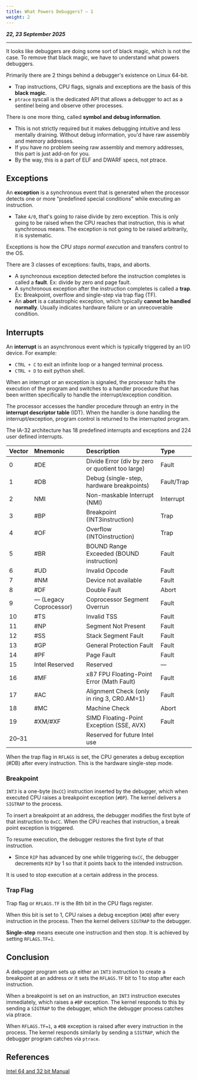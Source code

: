 ```yaml
---
title: What Powers Debuggers? — 1
weight: 2
---
```


_**22, 23 September 2025**_

***

It looks like debuggers are doing some sort of black magic, which is not the case. To remove that black magic, we have to understand what powers debuggers.

Primarily there are 2 things behind a debugger's existence on Linux 64-bit.

- Trap instructions, CPU flags, signals and exceptions are the basis of this **black magic**.
- `ptrace` syscall is the dedicated API that allows a debugger to act as a sentinel being and observe other processes.

There is one more thing, called **symbol and debug information**.

* This is not strictly required but it makes debugging intuitive and less mentally draining. Without debug information, you'd have raw assembly and memory addresses.
* If you have no problem seeing raw assembly and memory addresses, this part is just add-on for you.
* By the way, this is a part of ELF and DWARF specs, not ptrace.

## Exceptions

An **exception** is a synchronous event that is generated when the processor detects one or more "predefined special conditions" while executing an instruction.

* Take `4/0`, that's going to raise divide by zero exception. This is only going to be raised when the CPU reaches that instruction, this is what synchronous means. The exception is not going to be raised arbitrarily, it is systematic.

Exceptions is how the CPU _stops normal execution_ and transfers control to the OS.

There are 3 classes of exceptions: faults, traps, and aborts.

* A synchronous exception detected before the instruction completes is called a **fault**. Ex: divide by zero and page fault.
* A synchronous exception after the instruction completes is called a **trap**. Ex: Breakpoint, overflow and single-step via trap flag (TF).
* An **abort** is a catastrophic exception, which typically **cannot be handled normally**. Usually indicates hardware failure or an unrecoverable condition.

## Interrupts

An **interrupt** is an asynchronous event which is typically triggered by an I/O device. For example:

* `CTRL + C` to exit an infinite loop or a hanged terminal process.
* `CTRL + D` to exit python shell.

When an interrupt or an exception is signaled, the processor halts the execution of the program and switches to a handler procedure that has been written specifically to handle the interrupt/exception condition.

The processor accesses the handler procedure through an entry in the **interrupt descriptor table** (IDT). When the handler is done handling the interrupt/exception, program control is returned to the interrupted program.

The IA-32 architecture has 18 predefined interrupts and exceptions and 224 user defined interrupts.

| Vector | Mnemonic | Description | Type |
| :--- | :--- | :--- | :--- |
| 0 | #DE | Divide Error (div by zero or quotient too large) | Fault |
| 1 | #DB | Debug (single-step, hardware breakpoints) | Fault/Trap |
| 2 | NMI | Non-maskable Interrupt (NMI) | Interrupt |
| 3 | #BP | Breakpoint (INT3instruction) | Trap |
| 4 | #OF | Overflow (INTOinstruction) | Trap |
| 5 | #BR | BOUND Range Exceeded (BOUND instruction) | Fault |
| 6 | #UD | Invalid Opcode | Fault |
| 7 | #NM | Device not available | Fault |
| 8 | #DF | Double Fault | Abort |
| 9 | — (Legacy Coprocessor) | Coprocessor Segment Overrun | Fault |
| 10 | #TS | Invalid TSS | Fault |
| 11 | #NP | Segment Not Present | Fault |
| 12 | #SS | Stack Segment Fault | Fault |
| 13 | #GP | General Protection Fault | Fault |
| 14 | #PF | Page Fault | Fault |
| 15 | Intel Reserved | Reserved | — |
| 16 | #MF | x87 FPU Floating-Point Error (Math Fault) | Fault |
| 17 | #AC | Alignment Check (only in ring 3, CR0.AM=1) | Fault |
| 18 | #MC | Machine Check | Abort |
| 19 | #XM/#XF | SIMD Floating-Point Exception (SSE, AVX) | Fault |
| 20–31 |  | Reserved for future Intel use |  |

When the trap flag in `RFLAGS` is set, the CPU generates a debug exception (#DB) after every instruction. This is the hardware single-step mode.

### Breakpoint

`INT3` is a one-byte (`0xCC`) instruction inserted by the debugger, which when executed CPU raises a breakpoint exception (`#BP`). The kernel delivers a `SIGTRAP` to the process.

To insert a breakpoint at an address, the debugger modifies the first byte of that instruction to `0xCC`. When the CPU reaches that instruction, a break point exception is triggered.

To resume execution, the debugger restores the first byte of that instruction.
- Since `RIP` has advanced by one while triggering `0xCC`, the debugger decrements `RIP` by 1 so that it points back to the intended instruction.

It is used to stop execution at a certain address in the process.

### Trap Flag

Trap flag or `RFLAGS.TF` is the 8th bit in the CPU flags register.

When this bit is set to 1, CPU raises a debug exception (`#DB`) after every instruction in the process. Then the kernel delivers `SIGTRAP` to the debugger.

**Single-step** means execute one instruction and then stop. It is achieved by setting `RFLAGS.TF=1`.

## Conclusion

A debugger program sets up either an `INT3` instruction to create a breakpoint at an address or it sets the `RFLAGS.TF` bit to 1 to stop after each instruction.

When a breakpoint is set on an instruction, an `INT3` instruction executes immediately, which raises a `#BP` exception. The kernel responds to this by sending a `SIGTRAP` to the debugger, which the debugger process catches via ptrace.

When `RFLAGS.TF=1`, a `#DB` exception is raised after every instruction in the process. The kernel responds similarly by sending a `SIGTRAP`, which the debugger program catches via `ptrace`.

## References

[Intel 64 and 32 bit Manual](https://cdrdv2.intel.com/v1/dl/getContent/671200)